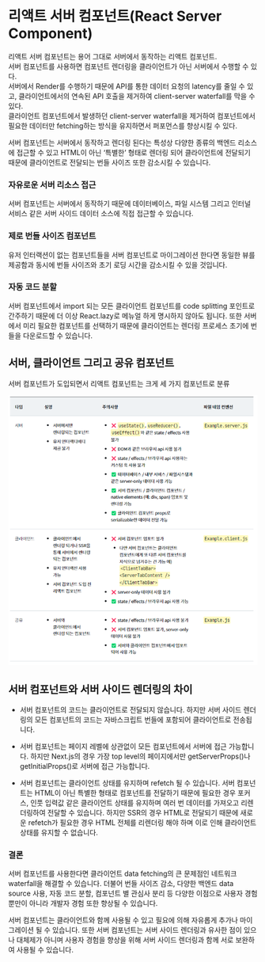 # 리액트 서버 컴포넌트(React Server Component)
리액트 서버 컴포넌트는 용어 그대로 서버에서 동작하는 리액트 컴포넌트.  
서버 컴포넌트를 사용하면 컴포넌트 렌더링을 클라이언트가 아닌 서버에서 수행할 수 있다.   
서버에서 Render를 수행하기 때문에 API를 통한 데이터 요청의 latency를 줄일 수 있고, 클라이언트에서의 연속된 API 호출을 제거하여 client-server waterfall를 막을 수 있다.  
 클라이언트 컴포넌트에서 발생하던 client-server waterfall을 제거하여 컴포넌트에서 필요한 데이터만 fetching하는 방식을 유지하면서 퍼포먼스를 향상시킬 수 있다.  

 서버 컴포넌트는 서버에서 동작하고 렌더링 된다는 특성상 다양한 종류의 백엔드 리소스에 접근할 수 있고 HTML이 아닌 ‘특별한’ 형태로 렌더링 되어 클라이언트에 전달되기 때문에 클라이언트로 전달되는 번들 사이즈 또한 감소시킬 수 있습니다.  

### 자유로운 서버 리소스 접근
서버 컴포넌트는 서버에서 동작하기 때문에 데이터베이스, 파일 시스템 그리고 인터널 서비스 같은 서버 사이드 데이터 소스에 직접 접근할 수 있습니다.  


### 제로 번들 사이즈 컴포넌트
유저 인터랙션이 없는 컴포넌트들을 서버 컴포넌트로 마이그레이션 한다면 동일한 뷰를 제공함과 동시에 번들 사이즈와 초기 로딩 시간을 감소시킬 수 있을 것입니다.

### 자동 코드 분할
 서버 컴포넌트에서 import 되는 모든 클라이언트 컴포넌트를 code splitting 포인트로 간주하기 때문에 더 이상 React.lazy로 메뉴얼 하게 명시하지 않아도 됩니다. 또한 서버에서 미리 필요한 컴포넌트를 선택하기 때문에 클라이언트는 렌더링 프로세스 초기에 번들을 다운로드할 수 있습니다.


## 서버, 클라이언트 그리고 공유 컴포넌트
서버 컴포넌트가 도입되면서 리액트 컴포넌트는 크게 세 가지 컴포넌트로 분류

![Alt text](image.png)


## 서버 컴포넌트와 서버 사이드 렌더링의 차이
- 서버 컴포넌트의 코드는 클라이언트로 전달되지 않습니다. 하지만 서버 사이드 렌더링의 모든 컴포넌트의 코드는 자바스크립트 번들에 포함되어 클라이언트로 전송됩니다.

- 서버 컴포넌트는 페이지 레벨에 상관없이 모든 컴포넌트에서 서버에 접근 가능합니다. 하지만 Next.js의 경우 가장 top level의 페이지에서만 getServerProps()나 getInitialProps()로 서버에 접근 가능합니다.

- 서버 컴포넌트는 클라이언트 상태를 유지하며 refetch 될 수 있습니다. 서버 컴포넌트는 HTML이 아닌 특별한 형태로 컴포넌트를 전달하기 때문에 필요한 경우 포커스, 인풋 입력값 같은 클라이언트 상태를 유지하며 여러 번 데이터를 가져오고 리렌더링하여 전달할 수 있습니다. 하지만 SSR의 경우 HTML로 전달되기 때문에 새로운 refetch가 필요한 경우 HTML 전체를 리렌더링 해야 하며 이로 인해 클라이언트 상태를 유지할 수 없습니다.

### 결론

 서버 컴포넌트를 사용한다면 클라이언트 data fetching의 큰 문제점인 네트워크 waterfall을 해결할 수 있습니다. 더불어 번들 사이즈 감소, 다양한 백엔드 data source 사용, 자동 코드 분할, 컴포넌트 별 관심사 분리 등 다양한 이점으로 사용자 경험뿐만이 아니라 개발자 경험 또한 향상될 수 있습니다.

서버 컴포넌트는 클라이언트와 함께 사용될 수 있고 필요에 의해 자유롭게 추가나 마이그레이션 될 수 있습니다. 또한 서버 컴포넌트는 서버 사이드 렌더링과 유사한 점이 있으나 대체제가 아니며 사용자 경험을 향상을 위해 서버 사이드 렌더링과 함께 서로 보완하여 사용될 수 있습니다.